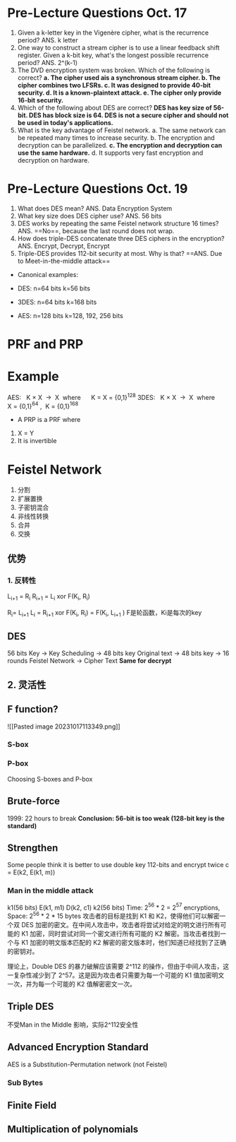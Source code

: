 # Pre-Lecture Questions Oct. 17
1. Given a k-letter key in the Vigenère cipher, what is the recurrence period? ANS. k letter
2. One way to construct a stream cipher is to use a linear feedback shift register. Given a k-bit key, what's the longest possible recurrence period? ANS. 2^(k-1)
3. The DVD encryption system was broken. Which of the following is correct? 
**a. The cipher used ais a synchronous stream cipher. 
b. The cipher combines two LFSRs. 
c. It was designed to provide 40-bit security. 
d. It is a known-plaintext attack. 
e. The cipher only provide 16-bit security.** 
4. Which of the following about DES are correct? 
**DES has key size of 56-bit. 
DES has block size is 64. 
DES is not a secure cipher and should not be used in today's applications.** 
5. What is the key advantage of Feistel network. 
a. The same network can be repeated many times to increase security. 
b. The encryption and decryption can be parallelized. 
**c. The encryption and decryption can use the same hardware.** 
d. It supports very fast encryption and decryption on hardware. 

# Pre-Lecture Questions Oct. 19
1. What does DES mean? ANS. Data Encryption System
2. What key size does DES cipher use? ANS. 56 bits
3. DES works by repeating the same Feistel network structure 16 times? ANS. ==No==, because the last round does not wrap. 
4. How does triple-DES concatenate three DES ciphers in the encryption? ANS. Encrypt, Decrypt, Encrypt
5. Triple-DES provides 112-bit security at most. Why is that? ==ANS. Due to Meet-in-the-middle attack==

- Canonical examples:
    

- DES: n=64 bits k=56 bits
    
- 3DES: n=64 bits k=168 bits
    
- AES: n=128 bits k=128, 192, 256 bits
    

# PRF and PRP 

# Example
AES:   K × X  →  X  where      K = X = {0,1}$^{128}$
3DES:   K × X  →  X  where      X = {0,1}$^{64}$ ,  K = {0,1}$^{168}$
- A PRP is a PRF where 
1. X = Y
2. It is invertible

# Feistel Network

1. 分割
2. 扩展置换
3. 子密钥混合
4. 非线性转换
5. 合并
6. 交换
## 优势
### 1. 反转性
L<sub>i+1</sub> = R<sub>i</sub>
R<sub>i+1</sub> = L<sub>i</sub> xor F(K<sub>i</sub>, R<sub>i</sub>)

R<sub>i</sub>= L<sub>i+1</sub> 
L<sub>i</sub> = R<sub>i+1</sub> xor F(K<sub>i</sub>, R<sub>i</sub>)
   = F(K<sub>i</sub>, L<sub>i+1</sub> )
F是轮函数，Ki是每次的key

## DES
56 bits Key -> Key Scheduling -> 48 bits key 
Original text -> 48 bits key -> 16 rounds Feistel Network -> Cipher Text
**Same for decrypt**

## 2. 灵活性

## F function? 

![[Pasted image 20231017113349.png]]
### S-box
### P-box

Choosing S-boxes and P-box


## Brute-force
1999: 22 hours to break
**Conclusion: 56-bit is too weak (128-bit key is the standard)**
## Strengthen
Some people think it is better to use double key 112-bits and encrypt twice
c = E(k2, E(k1, m))
### Man in the middle attack
k1(56 bits) E(k1, m1) D(k2, c1) k2(56 bits)
Time: 2$^{56}$ * 2 = 2$^{57}$ encryptions, Space: 2$^{56}$ * 2 * 15 bytes
攻击者的目标是找到 K1 和 K2，使得他们可以解密一个双 DES 加密的密文。在中间人攻击中，攻击者将尝试对给定的明文进行所有可能的 K1 加密，同时尝试对同一个密文进行所有可能的 K2 解密。当攻击者找到一个与 K1 加密的明文版本匹配的 K2 解密的密文版本时，他们知道已经找到了正确的密钥对。

理论上，Double DES 的暴力破解应该需要 2^112 的操作，但由于中间人攻击，这一复杂性减少到了 2^57。这是因为攻击者只需要为每一个可能的 K1 值加密明文一次，并为每一个可能的 K2 值解密密文一次。

## Triple DES
不受Man in the Middle 影响，实际2^112安全性


## Advanced Encryption Standard
AES is a Substitution-Permutation network (not Feistel)
### Sub Bytes
## Finite Field
## Multiplication of polynomials


